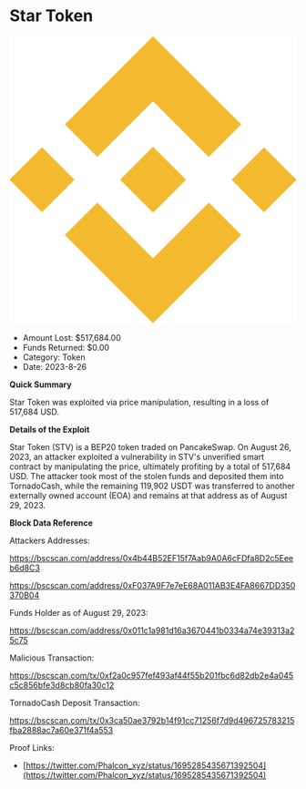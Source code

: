 # Star Token
![Star Token](/rektimages/Star-Token-Price-Manipulation-Attack.png)
- Amount Lost: $517,684.00
- Funds Returned: $0.00
- Category: Token
- Date: 2023-8-26

**Quick Summary**

Star Token was exploited via price manipulation, resulting in a loss of 517,684 USD.

  


 **Details of the Exploit**

Star Token (STV) is a BEP20 token traded on PancakeSwap. On August 26, 2023, an attacker exploited a vulnerability in STV's unverified smart contract by manipulating the price, ultimately profiting by a total of 517,684 USD. The attacker took most of the stolen funds and deposited them into TornadoCash, while the remaining 119,902 USDT was transferred to another externally owned account (EOA) and remains at that address as of August 29, 2023.

  


 **Block Data Reference**

Attackers Addresses:

https://bscscan.com/address/0x4b44B52EF15f7Aab9A0A6cFDfa8D2c5Eeeb6d8C3

https://bscscan.com/address/0xF037A9F7e7eE68A011AB3E4FA8667DD350370B04

  


Funds Holder as of August 29, 2023:

https://bscscan.com/address/0x011c1a981d16a3670441b0334a74e39313a25c75

  


Malicious Transaction:

https://bscscan.com/tx/0xf2a0c957fef493af44f55b201fbc6d82db2e4a045c5c856bfe3d8cb80fa30c12

  


TornadoCash Deposit Transaction:

https://bscscan.com/tx/0x3ca50ae3792b14f91cc71256f7d9d496725783215fba2888ac7a60e371f4a553


Proof Links:
- [https://twitter.com/Phalcon_xyz/status/1695285435671392504](https://twitter.com/Phalcon_xyz/status/1695285435671392504)


